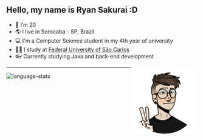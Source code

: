 ## Hello, my name is Ryan Sakurai :D

- 🎂 I’m 20
- 🌎 I live in Sorocaba - SP, Brazil
- 💻 I'm a Computer Science student in my 4th year of university
- 👨‍🎓 I study at [Federal University of São Carlos](https://en.wikipedia.org/wiki/Federal_University_of_S%C3%A3o_Carlos)
- 👓 Currently studying Java and back-end development

<img align="right" height="175" src="img/avatar.png">
<!--- Avatar source: https://picrew.me/en/image_maker/1473879 --->
<!--- Author: PotatoLord --->

---

<img height="150em" alt="language-stats" src="https://github-readme-stats.vercel.app/api/top-langs/?username=ryansakurai&layout=compact&langs_count=7&theme=midnight-purple"/>
